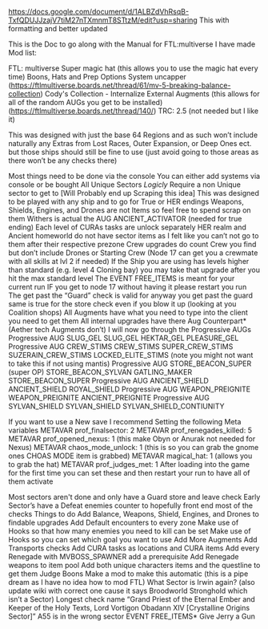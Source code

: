https://docs.google.com/document/d/1ALBZdVhRsqB-TxfQDUJJzajV7tiM27nTXmnmT8STtzM/edit?usp=sharing
This with formatting and better updated

This is the Doc to go along with the Manual for FTL:multiverse I have made
Mod list: 


FTL: multiverse
Super magic hat (this allows you to use the magic hat every time)
Boons, Hats and Prep Options
System uncapper (https://ftlmultiverse.boards.net/thread/61/mv-5-breaking-balance-collection)
Cody's Collection - Internalize External Augments (this allows for all of the random AUGs you get to be installed) (https://ftlmultiverse.boards.net/thread/140/)
TRC: 2.5 (not needed but I like it)


This was designed with just the base 64 Regions and as such won’t include naturally any Extras from Lost Races, Outer Expansion, or Deep Ones ect. but those ships should still be fine to use (just avoid going to those areas as there won’t be any checks there)

Most things need to be done via the console
You can either add systems via console or be bought
All Unique Sectors *Logicly* Require a non Unique sector to get to [Will Probably end up Scraping this idea]
This was designed to be played with any ship and to go for True or HER endings
Weapons, Shields, Engines, and Drones are not Items so feel free to spend scrap on them
Withers is actual the AUG ANCIENT_ACTIVATOR (needed for true ending)
Each level of CURAs tasks are unlock separately
HER realm and Ancient homeworld do not have sector items as I felt like you can’t not go to them after their respective prezone
Crew upgrades do count Crew you find but don’t include Drones or Starting Crew (Node 17 can get you a crewmate with all skills at lvl 2 if needed)
If the Ship you are using has levels higher than standard (e.g. level 4 Cloning bay) you may take that upgrade after you hit the max standard level
The EVENT FREE_ITEMS is meant for your current run
IF you get to node 17 without having it please restart you run
The get past the “Guard” check is valid for anyway you get past the guard same is true for the store check even if you blow it up (looking at you Coalition shops)
All Augments have what you need to type into the client you need to get them
All internal upgrades have there Aug Counterpart* (Aether tech Augments don’t)
I will now go through the Progressive AUGs
	Progressive AUG SLUG_GEL 
	SLUG_GEL
	HEKTAR_GEL
	PLEASURE_GEL
Progressive AUG CREW_STIMS
	CREW_STIMS
	SUPER_CREW_STIMS
	SUZERAIN_CREW_STIMS
	LOCKED_ELITE_STIMS (note you might not want to take this if not using mantis)
Progressive AUG STORE_BEACON_SUPER (super OP)
	STORE_BEACON_SYLVAN 
 	GATLING_MAKER
	STORE_BEACON_SUPER
Progressive AUG ANCIENT_SHIELD
	ANCIENT_SHIELD
	ROYAL_SHIELD
Progressive AUG WEAPON_PREIGNITE
	WEAPON_PREIGNITE
	ANCIENT_PREIGNITE
Progressive AUG SYLVAN_SHIELD
	SYLVAN_SHIELD
	SYLVAN_SHIELD_CONTIUNITY



If you want to use a New save I recommend Setting the following Meta variables
	METAVAR prof_finalsector: 2
	METAVAR prof_renegades_killed: 5
	METAVAR prof_opened_nexus: 1 (this make Obyn or Anurak not needed for Nexus)
	METAVAR chaos_mode_unlock: 1 (this is so you can grab the gnome ones CHOAS MODE item is grabbed)
	METAVAR magical_hat: 1 (allows you to grab the hat)
	METAVAR prof_judges_met: 1
After loading into the game for the first time you can set these and then restart your run to have all of them activate


Most sectors aren't done and only have a Guard store and leave check
Early Sector’s have a Defeat enemies counter to hopefully front end most of the checks
Things to do 
Add Balance, Weapons, Shield, Engines, and Drones to findable upgrades
Add Default encounters to every zone
Make use of Hooks so that how many enemies you need to kill can be set
Make use of Hooks so you can set which goal you want to use
Add More Augments
Add Transports checks
Add CURA tasks as locations and CURA items 
Add every Renegade with MVBOSS_SPAWNER add a prerequisite
Add Renegade weapons to item pool
Add both unique characters items and the questline to get them
Judge Boons 
Make a mod to make this automatic (this is a pipe dream as I have no idea how to mod FTL)
What Sector is Irwin again? (also update wiki with correct one cause it says Broodworld Stronghold which isn’t a Sector)
Longest check name “Grand Priest of the Eternal Ember and Keeper of the Holy Texts, Lord Vortigon Obadann XIV [Crystalline Origins Sector]”
A55 is in the wrong sector
EVENT FREE_ITEMS*
Give Jerry a Gun

